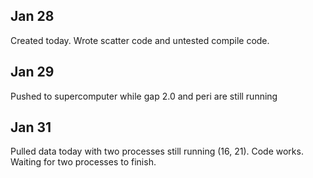 ## Jan 28

Created today. Wrote scatter code and untested compile code.

## Jan 29

Pushed to supercomputer while gap 2.0 and peri are still running

## Jan 31

Pulled data today with two processes still running (16, 21). Code works. Waiting for two processes to finish.